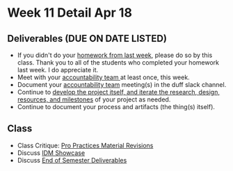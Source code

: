 # Week 11 Detail Apr 18

## Deliverables (DUE ON DATE LISTED)

* If you didn't do your [homework from last week](week10\_detail.md), please do so by this class. Thank you to all of the students who completed your homework last week. I do appreciate it.
* Meet with your [accountability team ](../assignments/accountability\_partner.md)at least once, this week.&#x20;
* Document your [accountability team](../assignments/accountability\_partner.md) meeting(s) in the duff slack channel.
* Continue to [develop the project itself, and iterate the research, design, resources, and milestones](../assignments/project\_plan.md) of your project as needed.
* Continue to document your process and artifacts (the thing(s) itself).

## Class

* Class Critique: [Pro Practices Material Revisions](../assignments/pro\_practices\_revisions.md)
* Discuss [IDM Showcase ](../critiques-demos-presentations-and-exhibition/idm\_showcase.md)
* Discuss [End of Semester Deliverables](../assignments/end\_of\_semester\_deliverables.md)

